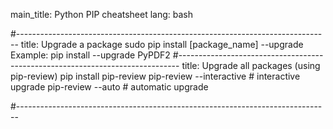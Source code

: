 main_title: Python PIP cheatsheet
lang: bash

#------------------------------------------------------------------------------
title: Upgrade a package
sudo pip install [package_name] --upgrade
Example: pip install --upgrade PyPDF2
#------------------------------------------------------------------------------
title: Upgrade all packages (using pip-review)
pip install pip-review
pip-review --interactive # interactive upgrade
pip-review  --auto       # automatic upgrade

#------------------------------------------------------------------------------


